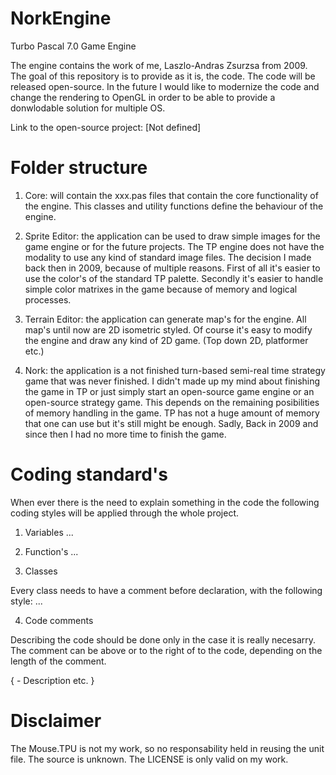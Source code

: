 # NorkEngine

Turbo Pascal 7.0 Game Engine

The engine contains the work of me, Laszlo-Andras Zsurzsa from 2009. The goal of this repository is to provide as it is, the code. The code will be released open-source. In the future I would like to modernize the code and change the rendering to OpenGL in order to be able to provide a donwlodable solution for multiple OS.

Link to the open-source project: [Not defined]

 # Folder structure

1. Core: will contain the xxx.pas files that contain the core functionality of the engine. This classes and utility functions define the behaviour of the engine.

2. Sprite Editor: the application can be used to draw simple images for the game engine or for the future projects. The TP engine does not have the modality to use any kind of standard image files. The decision I made back then in 2009, because of multiple reasons. First of all it's easier to use the color's of the standard TP palette. Secondly it's easier to handle simple color matrixes in the game because of memory and logical processes.

3. Terrain Editor: the application can generate map's for the engine. All map's until now are 2D isometric styled. Of course it's easy to modify the engine and draw any kind of 2D game. (Top down 2D, platformer etc.)

4. Nork: the application is a not finished turn-based semi-real time strategy game that was never finished. I didn't made up my mind about finishing the game in TP or just simply start an open-source game engine or an open-source strategy game. This depends on the remaining posibilities of memory handling in the game. TP has not a huge amount of memory that one can use but it's still might be enough. Sadly, Back in 2009 and since then I had no more time to finish the game.

# Coding standard's

When ever there is the need to explain something in the code the following coding styles will be applied through the whole project.

1. Variables
...

2. Function's
...

3. Classes

Every class needs to have a comment before declaration, with the following style:
...

4. Code comments

Describing the code should be done only in the case it is really necesarry. The comment can be above or to the right of to the code, depending on the length of the comment.

{ - Description etc. }

# Disclaimer

The Mouse.TPU is not my work, so no responsability held in reusing the unit file. The source is unknown. The LICENSE is only valid on my work.
